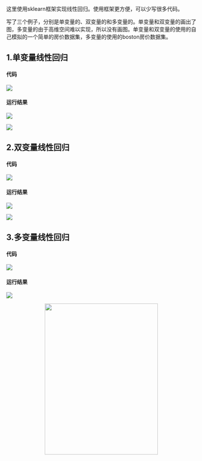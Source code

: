 这里使用sklearn框架实现线性回归。使用框架更方便，可以少写很多代码。

写了三个例子，分别是单变量的、双变量的和多变量的。单变量和双变量的画出了图，多变量的由于高维空间难以实现，所以没有画图。单变量和双变量的使用的自己模拟的一个简单的房价数据集，多变量的使用的boston房价数据集。

## 1.单变量线性回归

#### 代码

![](image/16.png)

#### 运行结果

![](image/17.png)

![](image/18.png)

## 2.双变量线性回归

#### 代码

![](image/19.png)

#### 运行结果

![](image/20.png)

![](image/21.png)

## 3.多变量线性回归

#### 代码

![](image/22.png)

#### 运行结果

![](image/23.png)




<div align=center>
<div style="align: center" >
<img src="qrcode.png"   width = "300" height = "400" />
</div>

